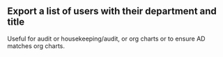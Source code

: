 ## Export a list of users with their department and title

Useful for audit or housekeeping/audit, or org charts or to ensure AD matches org charts.
